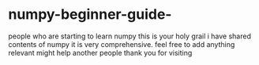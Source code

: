 # numpy-beginner-guide-
people who are starting to learn numpy this is your holy grail i have shared contents of numpy  it is very comprehensive. feel free to add anything relevant might help another people thank you for visiting 
